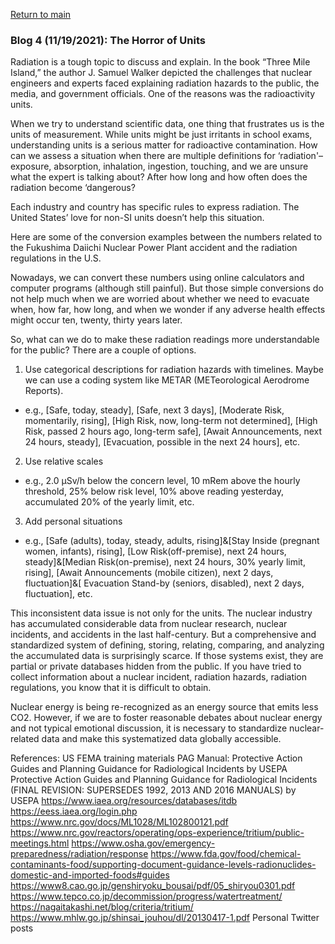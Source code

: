<a href="https://misayasu.github.io/">Return to main</a><br/>

### Blog 4 (11/19/2021): The Horror of Units

Radiation is a tough topic to discuss and explain. In the book “Three Mile Island,” the author J. Samuel Walker depicted the challenges that nuclear engineers and experts faced explaining radiation hazards to the public, the media, and government officials. One of the reasons was the radioactivity units.

When we try to understand scientific data, one thing that frustrates us is the units of measurement. While units might be just irritants in school exams, understanding units is a serious matter for radioactive contamination. How can we assess a situation when there are multiple definitions for ‘radiation'–exposure, absorption, inhalation, ingestion, touching, and we are unsure what the expert is talking about?  After how long and how often does the radiation become ‘dangerous? 

Each industry and country has specific rules to express radiation. The United States’ love for non-SI units doesn’t help this situation.

Here are some of the conversion examples between the numbers related to the Fukushima Daiichi Nuclear Power Plant accident and the radiation regulations in the U.S.

Nowadays, we can convert these numbers using online calculators and computer programs (although still painful). But those simple conversions do not help much when we are worried about whether we need to evacuate when, how far, how long, and when we wonder if any adverse health effects might occur ten, twenty, thirty years later.

So, what can we do to make these radiation readings more understandable for the public? There are a couple of options.

1) Use categorical descriptions for radiation hazards with timelines. Maybe we can use a coding system like METAR (METeorological Aerodrome Reports).

- e.g., [Safe, today, steady], [Safe, next 3 days], [Moderate Risk, momentarily, rising], [High Risk, now, long-term not determined], [High Risk, passed 2 hours ago, long-term safe], [Await Announcements, next 24 hours, steady], [Evacuation, possible in the next 24 hours], etc. 

2) Use relative scales

- e.g., 2.0 µSv/h below the concern level, 10 mRem above the hourly threshold, 25% below risk level, 10% above reading yesterday, accumulated 20% of the yearly limit, etc.

3) Add personal situations

- e.g., [Safe (adults), today, steady, adults, rising]&[Stay Inside (pregnant women, infants), rising], [Low Risk(off-premise), next 24 hours, steady]&[Median Risk(on-premise), next 24 hours, 30% yearly limit, rising], [Await Announcements (mobile citizen), next 2 days, fluctuation]&[ Evacuation Stand-by (seniors, disabled), next 2  days, fluctuation], etc.

This inconsistent data issue is not only for the units. The nuclear industry has accumulated considerable data from nuclear research, nuclear incidents, and accidents in the last half-century. But a comprehensive and standardized system of defining, storing, relating, comparing, and analyzing the accumulated data is surprisingly scarce. If those systems exist, they are partial or private databases hidden from the public. If you have tried to collect information about a nuclear incident, radiation hazards, radiation regulations, you know that it is difficult to obtain.

Nuclear energy is being re-recognized as an energy source that emits less CO2. However, if we are to foster reasonable debates about nuclear energy and not typical emotional discussion, it is necessary to standardize nuclear-related data and make this systematized data globally accessible. 

References:
US FEMA training materials
PAG Manual: Protective Action Guides and Planning Guidance for Radiological Incidents by USEPA
Protective Action Guides and Planning Guidance for Radiological Incidents (FINAL REVISION: SUPERSEDES 1992, 2013 AND 2016 MANUALS) by USEPA
https://www.iaea.org/resources/databases/itdb
https://eess.iaea.org/login.php
https://www.nrc.gov/docs/ML1028/ML102800121.pdf
https://www.nrc.gov/reactors/operating/ops-experience/tritium/public-meetings.html
https://www.osha.gov/emergency-preparedness/radiation/response
https://www.fda.gov/food/chemical-contaminants-food/supporting-document-guidance-levels-radionuclides-domestic-and-imported-foods#guides
https://www8.cao.go.jp/genshiryoku_bousai/pdf/05_shiryou0301.pdf
https://www.tepco.co.jp/decommission/progress/watertreatment/
https://nagaitakashi.net/blog/criteria/tritium/
https://www.mhlw.go.jp/shinsai_jouhou/dl/20130417-1.pdf
Personal Twitter posts

